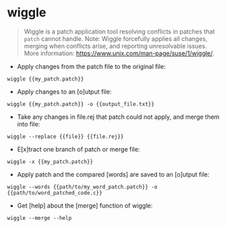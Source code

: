 # wiggle

> Wiggle is a patch application tool resolving conflicts in patches that `patch` cannot handle.
> Note: Wiggle forcefully applies all changes, merging when conflicts arise, and reporting unresolvable issues.
> More information: <https://www.unix.com/man-page/suse/1/wiggle/>.

- Apply changes from the patch file to the original file:

`wiggle {{my_patch.patch}}`

- Apply changes to an [o]utput file:

`wiggle {{my_patch.patch}} -o {{output_file.txt}}`

- Take any changes in file.rej that patch could not apply, and merge them into file:

`wiggle --replace {{file}} {{file.rej}}`

- E[x]tract one branch of patch or merge file:

`wiggle -x {{my_patch.patch}}`

- Apply patch and the compared [words] are saved to an [o]utput file:

`wiggle --words {{path/to/my_word_patch.patch}} -o {{path/to/word_patched_code.c}}`

- Get [help] about the [merge] function of wiggle:

`wiggle --merge --help`
